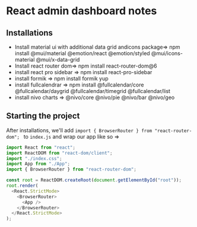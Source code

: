 # React admin dashboard notes

## Installations

- Install material ui with additional data grid andicons package=> npm install @mui/material @emotion/react @emotion/styled @mui/icons-material @mui/x-data-grid
- Install react router dom=> npm install react-router-dom@6
- install react pro sidebar => npm install react-pro-sidebar
- install formik => npm install formik yup
- install fullcalendrar => npm install @fullcalendar/core @fullcalendar/daygrid @fullcalendar/timegrid @fullcalendar/list
- install nivo charts => @nivo/core @nivo/pie @nivo/bar @nivo/geo

## Starting the project

After installations, we'll add `import { BrowserRouter } from "react-router-dom"; ` to `index.js` and wrap our app like so =>

```js
import React from "react";
import ReactDOM from "react-dom/client";
import "./index.css";
import App from "./App";
import { BrowserRouter } from "react-router-dom";

const root = ReactDOM.createRoot(document.getElementById("root"));
root.render(
  <React.StrictMode>
    <BrowserRouter>
      <App />
    </BrowserRouter>
  </React.StrictMode>
);
```
